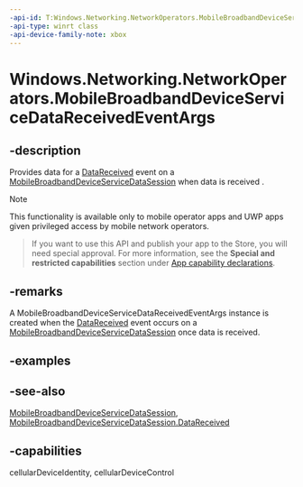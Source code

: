 ```yaml
---
-api-id: T:Windows.Networking.NetworkOperators.MobileBroadbandDeviceServiceDataReceivedEventArgs
-api-type: winrt class
-api-device-family-note: xbox
---
```


<!-- Class syntax.
public class MobileBroadbandDeviceServiceDataReceivedEventArgs : Windows.Networking.NetworkOperators.IMobileBroadbandDeviceServiceDataReceivedEventArgs
-->

# Windows.Networking.NetworkOperators.MobileBroadbandDeviceServiceDataReceivedEventArgs

## -description
Provides data for a [DataReceived](mobilebroadbanddeviceservicedatasession_datareceived.md) event on a [MobileBroadbandDeviceServiceDataSession](mobilebroadbanddeviceservicedatasession.md) when data is received .

> [!NOTE]
> This functionality is available only to mobile operator apps and UWP apps given privileged access by mobile network operators.



> If you want to use this API and publish your app to the Store, you will need special approval. For more information, see the **Special and restricted capabilities** section under [App capability declarations](/windows/uwp/packaging/app-capability-declarations). 

## -remarks
A MobileBroadbandDeviceServiceDataReceivedEventArgs instance is created when the [DataReceived](mobilebroadbanddeviceservicedatasession_datareceived.md) event occurs on a [MobileBroadbandDeviceServiceDataSession](mobilebroadbanddeviceservicedatasession.md) once data is received.

## -examples

## -see-also
[MobileBroadbandDeviceServiceDataSession](mobilebroadbanddeviceservicedatasession.md), [MobileBroadbandDeviceServiceDataSession.DataReceived](mobilebroadbanddeviceservicedatasession_datareceived.md)
## -capabilities
cellularDeviceIdentity, cellularDeviceControl
